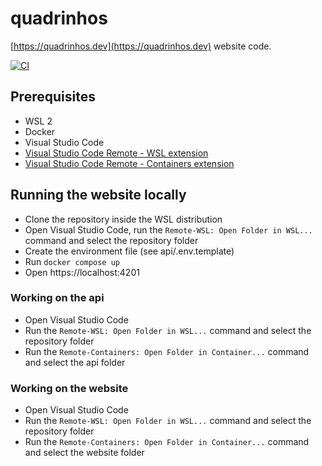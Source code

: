 # quadrinhos

[https://quadrinhos.dev](https://quadrinhos.dev) website code.

[![CI](https://github.com/fabiano/quadrinhos/actions/workflows/build-test.yml/badge.svg)](https://github.com/fabiano/quadrinhos/actions/workflows/build-test.yml.yml)

## Prerequisites

- WSL 2
- Docker
- Visual Studio Code
- [Visual Studio Code Remote - WSL extension](https://marketplace.visualstudio.com/items?itemName=ms-vscode-remote.remote-wsl)
- [Visual Studio Code Remote - Containers extension](https://marketplace.visualstudio.com/items?itemName=ms-vscode-remote.remote-containers)

## Running the website locally

- Clone the repository inside the WSL distribution
- Open Visual Studio Code, run the `Remote-WSL: Open Folder in WSL...` command and select the repository folder
- Create the environment file (see api/.env.template)
- Run `docker compose up`
- Open https://localhost:4201

### Working on the api

- Open Visual Studio Code
- Run the `Remote-WSL: Open Folder in WSL...` command and select the repository folder
- Run the `Remote-Containers: Open Folder in Container...` command and select the api folder

### Working on the website

- Open Visual Studio Code
- Run the `Remote-WSL: Open Folder in WSL...` command and select the repository folder
- Run the `Remote-Containers: Open Folder in Container...` command and select the website folder
